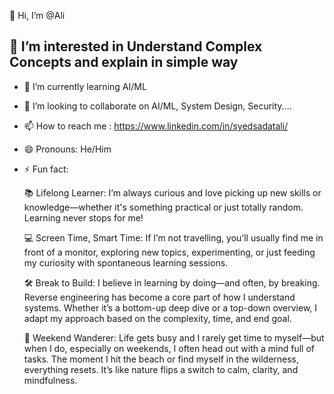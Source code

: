 👋 Hi, I’m @Ali
## 👀 I’m interested in Understand Complex Concepts and explain in simple way
- 🌱 I’m currently learning AI/ML
- 💞️ I’m looking to collaborate on  AI/ML, System Design, Security....
- 📫 How to reach me : https://www.linkedin.com/in/syedsadatali/
- 😄 Pronouns: He/Him
- ⚡ Fun fact:

    📚 Lifelong Learner: I’m always curious and love picking up new skills or knowledge—whether it's something practical or just totally random. Learning never stops for me!

    💻 Screen Time, Smart Time: If I’m not travelling, you’ll usually find me in front of a monitor, exploring new topics, experimenting, or just feeding my curiosity with spontaneous learning sessions.

    🛠️ Break to Build: I believe in learning by doing—and often, by breaking. Reverse engineering has become a core part of how I understand systems. Whether it’s a bottom-up deep dive or a top-down overview, I adapt my approach based on the complexity, time, and end goal.

    🌊 Weekend Wanderer: Life gets busy and I rarely get time to myself—but when I do, especially on weekends, I often head out with a mind full of tasks. The moment I hit the beach or find myself in the wilderness, everything resets. It’s like nature flips a switch to calm, clarity, and mindfulness.


<!---
sadatnedusa/sadatnedusa is a ✨ special ✨ repository because its `README.md` (this file) appears on your GitHub profile.
You can click the Preview link to take a look at your changes.
--->
